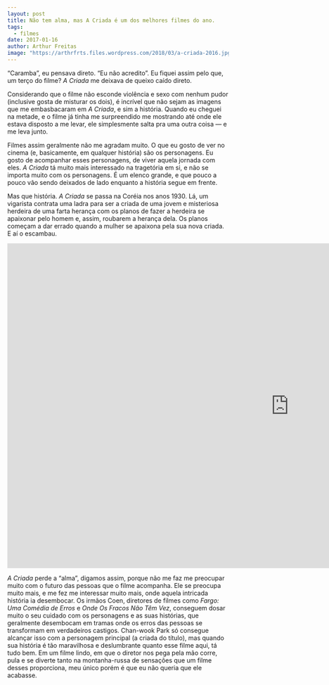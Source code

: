 ```yaml
---
layout: post
title: Não tem alma, mas A Criada é um dos melhores filmes do ano.
tags:
  - filmes
date: 2017-01-16
author: Arthur Freitas
image: "https://arthrfrts.files.wordpress.com/2018/03/a-criada-2016.jpg"
---
```


“Caramba”, eu pensava direto. “Eu não acredito”. Eu fiquei assim pelo que, um terço do filme? _A Criada_ me deixava de queixo caído direto.

Considerando que o filme não esconde violência e sexo com nenhum pudor (inclusive gosta de misturar os dois), é incrível que não sejam as imagens que me embasbacaram em _A Criada_, e sim a história. Quando eu cheguei na metade, e o filme já tinha me surpreendido me mostrando até onde ele estava disposto a me levar, ele simplesmente salta pra uma outra coisa — e me leva junto.

Filmes assim geralmente não me agradam muito. O que eu gosto de ver no cinema (e, basicamente, em qualquer história) são os personagens. Eu gosto de acompanhar esses personagens, de viver aquela jornada com eles. _A Criada_ tá muito mais interessado na tragetória em si, e não se importa muito com os personagens. É um elenco grande, e que pouco a pouco vão sendo deixados de lado enquanto a história segue em frente.

Mas que história. _A Criada_ se passa na Coréia nos anos 1930. Lá, um vigarista contrata uma ladra para ser a criada de uma jovem e misteriosa herdeira de uma farta herança com os planos de fazer a herdeira se apaixonar pelo homem e, assim, roubarem a herança dela. Os planos começam a dar errado quando a mulher se apaixona pela sua nova criada. E aí o escambau.

<iframe width="1280" height="739" src="https://www.youtube.com/embed/PexFjAVFEhQ" frameborder="0" allow="autoplay; encrypted-media" allowfullscreen></iframe>

_A Criada_ perde a “alma”, digamos assim, porque não me faz me preocupar muito com o futuro das pessoas que o filme acompanha. Ele se preocupa muito mais, e me fez me interessar muito mais, onde aquela intricada história ia desembocar. Os irmãos Coen, diretores de filmes como _Fargo: Uma Comédia de Erros_ e _Onde Os Fracos Não Têm Vez_, conseguem dosar muito o seu cuidado com os personagens e as suas histórias, que geralmente desembocam em tramas onde os erros das pessoas se transformam em verdadeiros castigos. Chan-wook Park só consegue alcançar isso com a personagem principal (a criada do título), mas quando sua história é tão maravilhosa e deslumbrante quanto esse filme aqui, tá tudo bem. Em um filme lindo, em que o diretor nos pega pela mão corre, pula e se diverte tanto na montanha-russa de sensações que um filme desses proporciona, meu único porém é que eu não queria que ele acabasse.
